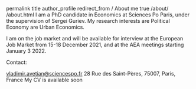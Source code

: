 permalink	title	author_profile	redirect_from
/
About me
true
/about/
/about.html
I am a PhD candidate in Economics at Sciences Po Paris, under the supervision of Sergei Guriev. My research interests are Political Economy are Urban Economics.

I am on the job market and will be available for interview at the European Job Market from 15-18 December 2021, and at the AEA meetings starting January 3 2022.

Contact:

vladimir.avetian@sciencespo.fr
28 Rue des Saint-Pères, 75007, Paris, France
My CV is available soon
